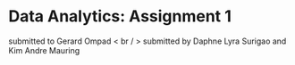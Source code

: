 # Data Analytics: Assignment 1

submitted to Gerard Ompad < br / > 
submitted by Daphne Lyra Surigao and Kim Andre Mauring
